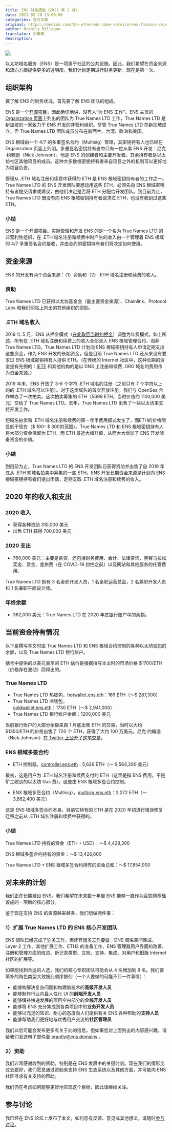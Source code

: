 ```yaml
---
title: ENS 财务报告（2021 年 2 月）
date: 2021-02-28 13:00:00
categories: 官方文章
original: https://medium.com/the-ethereum-name-service/ens-finance-report-february-2021-a66b9e531727
author: Brantly Millegan
translator: 刘笨笨
description: 
---
```


![](/images/news/2021-02-28-ens-finance-report-february-2021/01.jpeg)

以太坊域名服务（ENS）是一项属于社区的公共设施。因此，我们希望在资金来源和流向方面提供更多的透明度。我们计划定期进行财务更新，现在是第一次。

## 组织架构

要了解 ENS 的财务状况，首先要了解 ENS 团队的组成。

ENS 是一个[开源项目](https://github.com/ensdomains)，因此确切地讲，没有人“为 ENS 工作”。ENS 主页的 [Organization 页面](https://ens.domains/about)上列出的团队为 True Names LTD 工作，True Names LTD 是新加坡的一家致力于 ENS 开发的非营利组织。尽管 True Names LTD 在新加坡成立，但 True Names LTD 团队成员分布在新西兰、台湾、欧洲和美国。

ENS 根域由一个 4/7 的多重签名合约（Multisig）管理，其密钥持有人也已经在 Organization 页面上列明。多重签名密钥持有者中只有一位从事 ENS 开发：尼克·约翰逊（Nick Johnson），他是 ENS 的创建者和主要开发者。其余持有者是以太坊社区其他项目的成员。这种大多数根密钥持有者来自项目之外的机制可以更好地为项目负责。

管理从 .ETH 域名注册和续费中获得的 ETH 是 ENS 根域密钥持有者的工作之一。True Names LTD 的 ENS 开发团队要想动用这些 ETH，必须先向 ENS 根域密钥持有者提交请求或建议，由他们决定是否将 ETH 分配给开发团队。到目前为止，True Names LTD 既没有向 ENS 根域密钥持有者请求过 ETH，也没有收到过这些 ETH。

### 小结

ENS 是一个开源项目。实际管理和开发 ENS 的是一个名为 True Names LTD 的非营利性组织，在 .ETH 域名注册和续费中时产生的收入由一个管理着 ENS 根域的 4/7 多重签名合约接收，并由合约的密钥持有者们将决定如何使用。

## 资金来源

ENS 的开发有两个资金来源：（1）资助和（2）.ETH 域名注册和续费的收入。

### 资助

True Names LTD 已获得以太坊基金会（最主要资金来源）、Chainlink、Protocol Labs 和我们网站上列出的其他组织的资助。

### .ETH 域名收入

2019 年 5 月，ENS 从押金模式（[在此取回当时的押金](http://reclaim.ens.domains/)）调整为年费模式。如上所述，所有在 .ETH 域名注册和续费上的收入全部流入 ENS 根域管理合约，而非 True Names LTD。True Names LTD 计划向 ENS 根域密钥持有人申请定期支出这些资金，作为 ENS 开发的长期资金，但是目前 True Names LTD 还从来没有要求过 ENS 根域密钥持有人提供 ETH。（在传统的 Internet 社区中，这种长期的资金是有先例的：[IETF](https://en.wikipedia.org/wiki/Internet_Engineering_Task_Force) 和其他机构的是以 DNS 上注册和续费 .ORG 域名的费用作为资金来源。）

2019 年末，ENS 开放了 3-6 个字符 .ETH 域名的注册（之前只有 7 个字符以上的的 .ETH 域名可以注册）。对于这类域名的首次开放注册，我们与 OpenSea 合作举办了一次拍卖。这次拍卖筹集的 ETH（5699 ETH，当时价值约 1100,000 美元）交给了 True Names LTD。去年，True Names LTD 出售了一些以太坊来支持开发工作。

短域名拍卖和 .ETH 域名注册和续费的第一年半费用模式发生了，而ETH的价格明显低于现在（$ 100- $ 300的范围）。True Names LTD 和 ENS 根域密钥持有人将大部分资金保留为 ETH，而 ETH 最近大幅升值，从而大大增加了 ENS 开发储备资金的价值。

### 小结

到目前为止，True Names LTD 的 ENS 开发团队已获得资助并出售了自 2019 年底从 .ETH 短域名拍卖中筹集的一些 ETH。ENS 开发长期资金来源是计划向 ENS 根域密钥持有者们提出申请，定期支取 .ETH 域名注册和续费的收入。

## 2020 年的收入和支出

### 2020 收入

- 获得各种资助 310,000 美元
- 出售 ETH 获得 700,000 美元

### 2020 支出

- 760,000 美元：主要是薪资，还包括财务费用、会计、法律咨询、黑客马拉松奖金、赏金、差旅费（在 COVID-19 封控之前）以及网站和其他服务的托管费用。

True Names LTD 拥有 3 名全职开发人员，1 名全职运营总监，2 名兼职开发人员和 1 名兼职平面设计师。

### 年终余额

- 362,000 美元：True Names LTD 在 2020 年底银行账户中的余额。

## 当前资金持有情况

以下是撰写本文时由 True Names LTD 和 ENS 根域合约控制的各种以太坊钱包的余额，以及 True Names LTD 银行账户。

括号中提供的以美元表示的 ETH 估价是根据撰写本文时的市场价格 $1700/ETH（价格存在波动）而得出的。

### True Names LTD

- True Names LTD 热钱包，[hotwallet.ens.eth](https://cn.etherscan.com/address/0x0904Dac3347eA47d208F3Fd67402D039a3b99859)：169 ETH（〜$ 287,300）
- True Names LTD 冷钱包，[coldwallet.ens.eth](https://cn.etherscan.com/address/0xb6e040c9ecaae172a89bd561c5f73e1c48d28cd9)：1730 ETH（〜$ 2,941,000）
- True Names LTD 银行帐户余额：1200,000 美元

当前银行账户的大部分余额来自 1 月底出售 ETH 的交易，当时以大约 $1350/ETH 的价格出售了 720 个 ETH，获得了大约 100 万美元。尼克·约翰逊（Nick Johnson）[在 Twitter 上公开了这笔交易](https://twitter.com/nicksdjohnson/status/1353951794859184131)。

### ENS 根域多签合约

- ETH 控制器，[controller.ens.eth](https://cn.etherscan.com/address/0x283af0b28c62c092c9727f1ee09c02ca627eb7f5)：5,626 ETH（〜 9,564,200 美元）

最初，这是用户为 .ETH 域名注册和续费支付的 ETH（这里是指 ENS 费用，不是矿工收到的以太坊 Gas 费）。这些由 ENS 根域多签合约控制。

- ENS 根域多签合约（Multisig），[multisig.ens.eth](https://cn.etherscan.com/address/0xcf60916b6cb4753f58533808fa610fcbd4098ec0)：2,272 ETH（〜 3,862,400 美元）

这是 ENS 根域多签合约本身。目前它持有的 ETH 是在 2020 年初进行错误修复迁移之前从 .ETH 域名注册和续费中获得的。

### 小结

True Names LTD 持有的资金（ETH + USD）：〜$ 4,428,300

ENS 根域多签合约持有的资金：〜$ 13,426,600

True Names LTD + ENS 根域多签合约持有的资金总和：〜$ 17,854,900

## 对未来的计划

我们正在长期建设 ENS。我们希望在未来数十年里 ENS 能够一直作为互联网基础设施的一项新的核心部分。

鉴于现在支持 ENS 的资源越来越多，我们想做两件事：

### 1）扩展 True Names LTD 的 ENS 核心开发团队

ENS 团队[已经完成了许多工作](/news/2021-01-28-2020-retrospective-for-ens.html)，但还有[很多工作要做](/news/2021-01-30-2021-ens-roadmap.html)：DNS 域名空间集成、Layer 2 工作、其他扩展工作、ETH2 的准备工作、ENS 管理器用户界面的改善、注册和管理方面的改进、新记录类型、文档、支持、集成、对用户和旧版 Internet 社区的扩展等。

如果能找到合适的人选，我们的核心专职团队可能会从 4 名增加到 8 名。我们要填补的角色类型大致按此顺序排列（一个人要做的可能不只一件事情）：

- 能够构解决复杂问题和构建新技术的**高级开发人员**
- 能够制作行业内最人性化 UI 的**前端开发人员**
- 能够填补快速发展的项目空白部分的**全栈开发人员**
- 能够将 ENS 充分集成到各类项目中的**业务开发人员**
- 能够以充足的知识、耐心的态度向人们提供有关 ENS 各种帮助的**支持人员**
- 能够帮助我们更好地与优秀用户交流的**社区管理员**

我们以后可能会发布更多有关于此的信息，但如果您对上面列出的内容感兴趣，请给我们发送电子邮件至 brantly@ens.domains 。

### 2）资助

我们非常感谢收到的资助，特别是在 ENS 发展中的关键时刻。现在我们的情形比过去要好，我们愿意通过资助来支持 ENS 生态系统以及其他方面，并可能向 ENS 社区寻求有关支持的帮助。

我们仍在考虑如何能够更好地实现这个目标，因此请继续关注。

## 参与讨论

我已经在 ENS 论坛上发布了本文，如何您有反馈、意见或其他想法，请随时[参与讨论](https://discuss.ens.domains/t/ens-finance-report-february-2021/381)。
